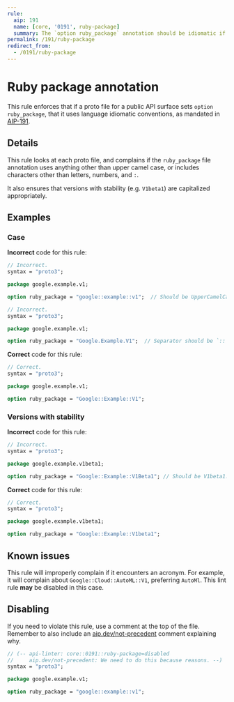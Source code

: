 ```yaml
---
rule:
  aip: 191
  name: [core, '0191', ruby-package]
  summary: The `option ruby_package` annotation should be idiomatic if set.
permalink: /191/ruby-package
redirect_from:
  - /0191/ruby-package
---
```


# Ruby package annotation

This rule enforces that if a proto file for a public API surface sets
`option ruby_package`, that it uses language idiomatic conventions, as mandated
in [AIP-191][].

## Details

This rule looks at each proto file, and complains if the `ruby_package` file
annotation uses anything other than upper camel case, or includes characters
other than letters, numbers, and `:`.

It also ensures that versions with stability (e.g. `V1beta1`) are capitalized
appropriately.

## Examples

### Case

**Incorrect** code for this rule:

```proto
// Incorrect.
syntax = "proto3";

package google.example.v1;

option ruby_package = "google::example::v1";  // Should be UpperCamelCase.
```

```proto
// Incorrect.
syntax = "proto3";

package google.example.v1;

option ruby_package = "Google.Example.V1";  // Separator should be `::`.
```

**Correct** code for this rule:

```proto
// Correct.
syntax = "proto3";

package google.example.v1;

option ruby_package = "Google::Example::V1";
```

### Versions with stability

**Incorrect** code for this rule:

```proto
// Incorrect.
syntax = "proto3";

package google.example.v1beta1;

option ruby_package = "Google::Example::V1Beta1"; // Should be V1beta1.
```

**Correct** code for this rule:

```proto
// Correct.
syntax = "proto3";

package google.example.v1beta1;

option ruby_package = "Google::Example::V1beta1";
```

## Known issues

This rule will improperly complain if it encounters an acronym. For example, it
will complain about `Google::Cloud::AutoML::V1`, preferring `AutoMl`. This lint
rule **may** be disabled in this case.

## Disabling

If you need to violate this rule, use a comment at the top of the file.
Remember to also include an [aip.dev/not-precedent][] comment explaining why.

```proto
// (-- api-linter: core::0191::ruby-package=disabled
//     aip.dev/not-precedent: We need to do this because reasons. --)
syntax = "proto3";

package google.example.v1;

option ruby_package = "google::example::v1";
```

[aip-191]: https://aip.dev/191
[aip.dev/not-precedent]: https://aip.dev/not-precedent
